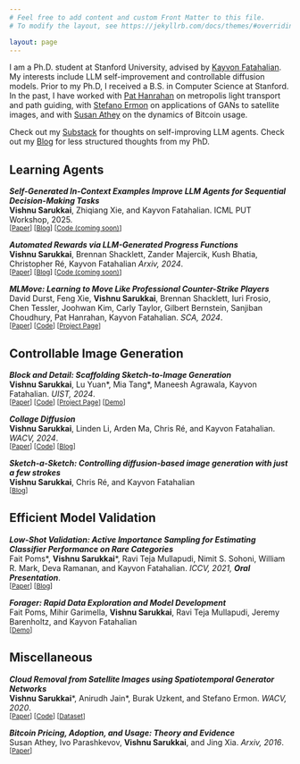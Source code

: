 ```yaml
---
# Feel free to add content and custom Front Matter to this file.
# To modify the layout, see https://jekyllrb.com/docs/themes/#overriding-theme-defaults

layout: page
---
```


I am a Ph.D. student at Stanford University, advised by [Kayvon Fatahalian](http://graphics.stanford.edu/~kayvonf/). My interests include LLM self-improvement and controllable diffusion models. Prior to my Ph.D, I received a B.S. in Computer Science at Stanford. In the past, I have worked with [Pat Hanrahan](https://profiles.stanford.edu/patrick-hanrahan) on metropolis light transport and path guiding, with [Stefano Ermon](https://cs.stanford.edu/~ermon/) on applications of GANs to satellite images, and with [Susan Athey](https://www.gsb.stanford.edu/faculty-research/faculty/susan-athey) on the dynamics of Bitcoin usage.

Check out my [Substack](https://vsanimator.substack.com/) for thoughts on self-improving LLM agents. Check out my [Blog](https://vsanimator.github.io/blog) for less structured thoughts from my PhD. 

## Learning Agents

***Self-Generated In-Context Examples Improve LLM Agents for Sequential Decision-Making Tasks***
<br> **Vishnu Sarukkai**, Zhiqiang Xie, and Kayvon Fatahalian. ICML PUT Workshop, 2025.
<br> <sup> \[[Paper](https://arxiv.org/abs/2505.00234)\] \[[Blog](https://vsanimator.github.io/self_improvement/)\] \[[Code (coming soon)]()\]<sup>

***Automated Rewards via LLM-Generated Progress Functions***
<br> **Vishnu Sarukkai**, Brennan Shacklett, Zander Majercik, Kush Bhatia, Christopher Ré, Kayvon Fatahalian *Arxiv, 2024*.
<br> <sup> \[[Paper](https://arxiv.org/abs/2410.09187)\] \[[Blog](https://vsanimator.github.io/automated_rewards/)\] \[[Code (coming soon)]()\] <sup>

***MLMove: Learning to Move Like Professional Counter-Strike Players***
<br> David Durst, Feng Xie, **Vishnu Sarukkai**, Brennan Shacklett, Iuri Frosio, Chen Tessler, Joohwan Kim, Carly Taylor, Gilbert Bernstein, Sanjiban Choudhury, Pat Hanrahan, Kayvon Fatahalian. *SCA, 2024*.
<br> <sup> \[[Paper](https://davidbdurst.com/mlmove/Learning%20to%20Move%20Like%20Professional%20Counter-Strike%20Players.pdf)\] \[[Code](https://github.com/David-Durst/csknow)\] \[[Project Page](https://davidbdurst.com/mlmove/)\]<sup>

## Controllable Image Generation

***Block and Detail: Scaffolding Sketch-to-Image Generation***
<br> **Vishnu Sarukkai**, Lu Yuan*, Mia Tang*, Maneesh Agrawala, Kayvon Fatahalian. *UIST, 2024*. 
<br> <sup> \[[Paper](https://arxiv.org/abs/2402.18116)\] \[[Code](https://github.com/BlockDetail/Block-and-Detail)\] \[[Project Page](https://miatang13.github.io/BlockAndDetail/)\] \[[Demo](http://34.82.197.67:5000/)\] <sup>

***Collage Diffusion***
<br> **Vishnu Sarukkai**, Linden Li, Arden Ma, Chris Ré, and Kayvon Fatahalian. *WACV, 2024*. 
<br> <sup> \[[Paper](https://arxiv.org/abs/2303.00262)\] \[[Code](https://github.com/VSAnimator/collage-diffusion)\] \[[Blog](https://vsanimator.github.io/collage_diffusion/)\]<sup>

***Sketch-a-Sketch: Controlling diffusion-based image generation with just a few strokes***
<br> **Vishnu Sarukkai**, Chris Ré, and Kayvon Fatahalian
<br> <sup>\[[Blog](https://vsanimator.github.io/sketchasketch/)\]<sup>

## Efficient Model Validation

***Low-Shot Validation: Active Importance Sampling for Estimating Classifier Performance on Rare Categories***
<br> Fait Poms\*, **Vishnu Sarukkai**\*, Ravi Teja Mullapudi, Nimit S. Sohoni, William R. Mark, Deva Ramanan, and Kayvon Fatahalian. *ICCV, 2021,* ***Oral Presentation***.
<br> <sup>\[[Paper](https://arxiv.org/abs/2109.05720)\] \[[Blog](https://vsanimator.github.io/acis/)\]<sup>

***Forager: Rapid Data Exploration and Model Development***
<br> Fait Poms, Mihir Garimella, **Vishnu Sarukkai**, Ravi Teja Mullapudi, Jeremy Barenholtz, and Kayvon Fatahalian
<br> <sup>\[[Demo](https://www.youtube.com/watch?v=qFzIgc5tc9s)\]<sup>

## Miscellaneous

***Cloud Removal from Satellite Images using Spatiotemporal Generator Networks***
<br> **Vishnu Sarukkai**\*, Anirudh Jain\*, Burak Uzkent, and Stefano Ermon. *WACV, 2020*.
<br> <sup> \[[Paper](https://openaccess.thecvf.com/content_WACV_2020/html/Sarukkai_Cloud_Removal_from_Satellite_Images_using_Spatiotemporal_Generator_Networks_WACV_2020_paper.html)\] \[[Code](https://github.com/VSAnimator/stgan)\] \[[Dataset](https://dataverse.harvard.edu/dataset.xhtml?persistentId=doi:10.7910/DVN/BSETKZ)\] <sup>

***Bitcoin Pricing, Adoption, and Usage: Theory and Evidence***
<br> Susan Athey, Ivo Parashkevov, **Vishnu Sarukkai**, and Jing Xia. *Arxiv, 2016*.
<br> <sup>\[[Paper](https://papers.ssrn.com/sol3/papers.cfm?abstract_id=2826674)\]<sup>
